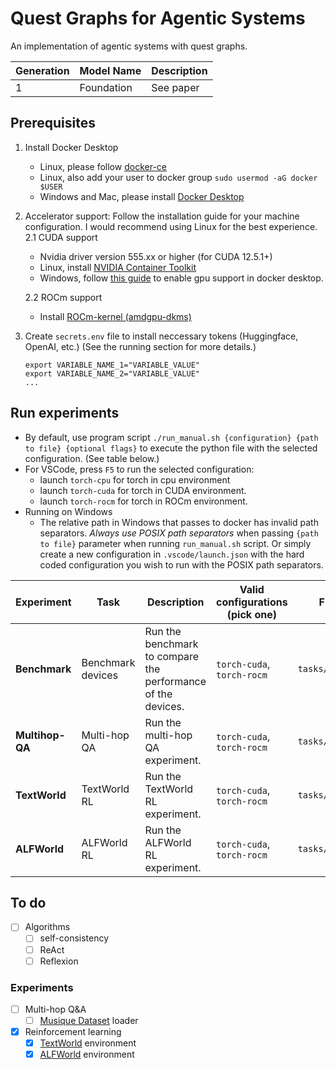 # Quest Graphs for Agentic Systems

An implementation of agentic systems with quest graphs.

| Generation | Model Name | Description |
| ---------- | ---------- | ----------- |
| 1          | Foundation | See paper   |

## Prerequisites

1.  Install Docker Desktop

    -   Linux, please follow [docker-ce](https://www.linode.com/docs/guides/installing-and-using-docker-on-ubuntu-and-debian/)
    -   Linux, also add your user to docker group `sudo usermod -aG docker $USER`
    -   Windows and Mac, please install [Docker Desktop](https://www.docker.com/products/docker-desktop)

2.  Accelerator support: Follow the installation guide for your machine configuration. I would recommend using Linux for the best experience.
    2.1 CUDA support

    -   Nvidia driver version 555.xx or higher (for CUDA 12.5.1+)
    -   Linux, install [NVIDIA Container Toolkit](https://docs.nvidia.com/datacenter/cloud-native/container-toolkit/latest/install-guide.html)
    -   Windows, follow [this guide](https://docs.docker.com/desktop/gpu/) to enable gpu support in docker desktop.

    2.2 ROCm support

    -   Install [ROCm-kernel (amdgpu-dkms)](https://rocm.docs.amd.com/projects/install-on-linux/en/latest/how-to/docker.html)

3.  Create `secrets.env` file to install neccessary tokens (Huggingface, OpenAI, etc.) (See the running section for more details.)
    ```
    export VARIABLE_NAME_1="VARIABLE_VALUE"
    export VARIABLE_NAME_2="VARIABLE_VALUE"
    ...
    ```

## Run experiments

-   By default, use program script `./run_manual.sh {configuration} {path to file} {optional flags}` to execute the python file with the selected configuration. (See table below.)
-   For VSCode, press `F5` to run the selected configuration:
    -   launch `torch-cpu` for torch in cpu environment
    -   launch `torch-cuda` for torch in CUDA environment.
    -   launch `torch-rocm` for torch in ROCm environment.
-   Running on Windows
    -   The relative path in Windows that passes to docker has invalid path separators. _Always use POSIX path separators_ when passing `{path to file}` parameter when running `run_manual.sh` script. Or simply create a new configuration in `.vscode/launch.json` with the hard coded configuration you wish to run with the POSIX path separators.

| Experiment      | Task              | Description                                                  | Valid configurations (pick one) | File (--flags)          | Required env vars |
| --------------- | ----------------- | ------------------------------------------------------------ | ------------------------------- | ----------------------- | ----------------- |
| **Benchmark**   | Benchmark devices | Run the benchmark to compare the performance of the devices. | `torch-cuda`, `torch-rocm`      | `tasks/benchmark.py`    | -                 |
| **Multihop-QA** | Multi-hop QA      | Run the multi-hop QA experiment.                             | `torch-cuda`, `torch-rocm`      | `tasks/qa_multihop.py`  | -                 |
| **TextWorld**   | TextWorld RL      | Run the TextWorld RL experiment.                             | `torch-cuda`, `torch-rocm`      | `tasks/rl_textworld.py` | -                 |
| **ALFWorld**    | ALFWorld RL       | Run the ALFWorld RL experiment.                              | `torch-cuda`, `torch-rocm`      | `tasks/rl_alfworld.py`  | -                 |

## To do

-   [ ] Algorithms
    -   [ ] self-consistency
    -   [ ] ReAct
    -   [ ] Reflexion

### Experiments

-   [ ] Multi-hop Q&A
    -   [ ] [Musique Dataset](https://github.com/StonyBrookNLP/musique) loader
-   [x] Reinforcement learning
    -   [x] [TextWorld](https://github.com/microsoft/TextWorld) environment
    -   [x] [ALFWorld](https://github.com/alfworld/alfworld) environment

